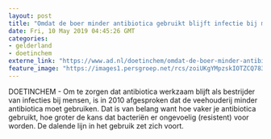 ```yaml
---
layout: post
title: "Omdat de boer minder antibiotica gebruikt blijft infectie bij mensen beter te bestrijden"
date: Fri, 10 May 2019 04:45:26 GMT
categories: 
- gelderland 
- doetinchem 
externe_link: "https://www.ad.nl/doetinchem/omdat-de-boer-minder-antibiotica-gebruikt-blijft-infectie-bij-mensen-beter-te-bestrijden~afae342f/"
feature_image: "https://images1.persgroep.net/rcs/zoiUKgYMpzskIOTZCQ783if3Y1U/diocontent/144421261/_fitwidth/400/?appId=21791a8992982cd8da851550a453bd7f&quality=0.7"
---
```


DOETINCHEM - Om te zorgen dat antibiotica werkzaam blijft als bestrijder van infecties bij mensen, is in 2010 afgesproken dat de veehouderij minder antibiotica moet gebruiken. Dat is van belang want hoe vaker je antibiotica gebruikt, hoe groter de kans dat bacteriën er ongevoelig (resistent) voor worden. De dalende lijn in het gebruik zet zich voort.
